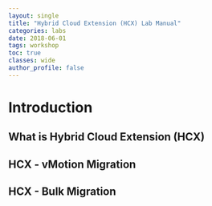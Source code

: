 ```yaml
---
layout: single
title: "Hybrid Cloud Extension (HCX) Lab Manual"
categories: labs
date: 2018-06-01
tags: workshop
toc: true
classes: wide
author_profile: false
---
```

# Introduction

## What is Hybrid Cloud Extension (HCX)

## HCX - vMotion Migration

## HCX - Bulk Migration